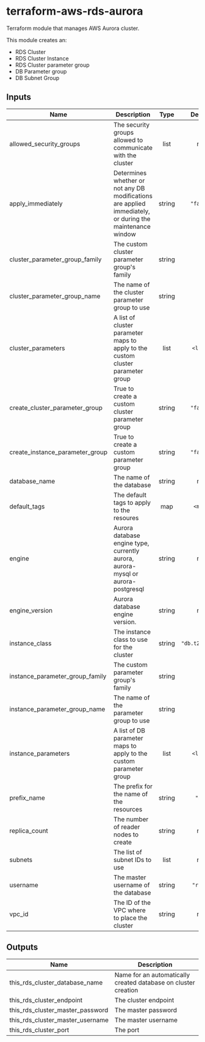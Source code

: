 # terraform-aws-rds-aurora

Terraform module that manages AWS Aurora cluster.

This module creates an:

- RDS Cluster
- RDS Cluster Instance
- RDS Cluster parameter group
- DB Parameter group
- DB Subnet Group


## Inputs

| Name | Description | Type | Default | Required |
|------|-------------|:----:|:-----:|:-----:|
| allowed\_security\_groups | The security groups allowed to communicate with the cluster | list | n/a | yes |
| apply\_immediately | Determines whether or not any DB modifications are applied immediately, or during the maintenance window | string | `"false"` | no |
| cluster\_parameter\_group\_family | The custom cluster parameter group's family | string | `""` | no |
| cluster\_parameter\_group\_name | The name of the cluster parameter group to use | string | `""` | no |
| cluster\_parameters | A list of cluster parameter maps to apply to the custom cluster parameter group | list | `<list>` | no |
| create\_cluster\_parameter\_group | True to create a custom cluster parameter group | string | `"false"` | no |
| create\_instance\_parameter\_group | True to create a custom parameter group | string | `"false"` | no |
| database\_name | The name of the database | string | n/a | yes |
| default\_tags | The default tags to apply to the resoures | map | `<map>` | no |
| engine | Aurora database engine type, currently aurora, aurora-mysql or aurora-postgresql | string | n/a | yes |
| engine\_version | Aurora database engine version. | string | n/a | yes |
| instance\_class | The instance class to use for the cluster | string | `"db.t2.small"` | no |
| instance\_parameter\_group\_family | The custom parameter group's family | string | `""` | no |
| instance\_parameter\_group\_name | The name of the parameter group to use | string | `""` | no |
| instance\_parameters | A list of DB parameter maps to apply to the custom parameter group | list | `<list>` | no |
| prefix\_name | The prefix for the name of the resources | string | `"my"` | no |
| replica\_count | The number of reader nodes to create | string | n/a | yes |
| subnets | The list of subnet IDs to use | list | n/a | yes |
| username | The master username of the database | string | `"root"` | no |
| vpc\_id | The ID of the VPC where to place the cluster | string | n/a | yes |

## Outputs

| Name | Description |
|------|-------------|
| this\_rds\_cluster\_database\_name | Name for an automatically created database on cluster creation |
| this\_rds\_cluster\_endpoint | The cluster endpoint |
| this\_rds\_cluster\_master\_password | The master password |
| this\_rds\_cluster\_master\_username | The master username |
| this\_rds\_cluster\_port | The port |

